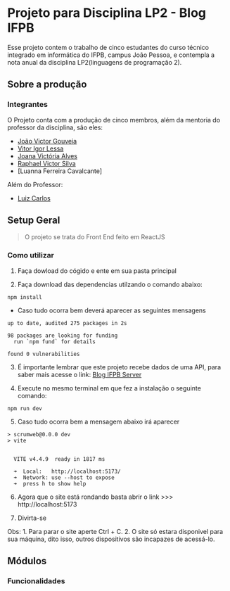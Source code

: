 # Projeto para Disciplina LP2 - Blog IFPB

Esse projeto contem o trabalho de cinco estudantes do curso técnico integrado em informática do IFPB, campus João Pessoa, e contempla a nota anual da disciplina LP2(linguagens de programação 2).

## Sobre a produção

### Integrantes

O Projeto conta com a produção de cinco membros, além da mentoria do professor da disciplina, são eles:

- [João Victor Gouveia](https://github.com/JoaoVictorDevMeta/)
- [Vitor Igor Lessa](https://github.com/vitor-igor)
- [Joana Victória Alves](https://github.com/joanavicsilva)
- [Raphael Victor Silva](https://github.com/Raphael-Victor-Silva-Cavalcante-Viana)
- [Luanna Ferreira Cavalcante]

Além do Professor:

- [Luiz Carlos](https://github.com/lucachaves)

## Setup Geral

> O projeto se trata do Front End feito em ReactJS

### Como utilizar

1. Faça dowload do cógido e ente em sua pasta principal

2. Faça download das dependencias utilzando o comando abaixo:
```shell
npm install
```
- Caso tudo ocorra bem deverá aparecer as seguintes mensagens
```shell
up to date, audited 275 packages in 2s

98 packages are looking for funding
  run `npm fund` for details       

found 0 vulnerabilities
```

3. É importante lembrar que este projeto recebe dados de uma API, para saber mais acesse o link: [Blog IFPB Server](https://github.com/JoaoVictorDevMeta/Blog-IFPB-ProjetoLP2-Server)

4. Execute no mesmo terminal em que fez a instalação o seguinte comando:
```shell
npm run dev
```
5. Caso tudo ocorra bem a mensagem abaixo irá aparecer
```shell
> scrumweb@0.0.0 dev
> vite


  VITE v4.4.9  ready in 1817 ms

  ➜  Local:   http://localhost:5173/
  ➜  Network: use --host to expose
  ➜  press h to show help
```
6. Agora que o site está rondando basta abrir o link >>> http://localhost:5173

7. Divirta-se

Obs: 1. Para parar o site aperte Ctrl + C. 2. O site só estara disponivel para sua máquina, dito isso, outros dispositivos são incapazes de acessá-lo.

## Módulos

### Funcionalidades